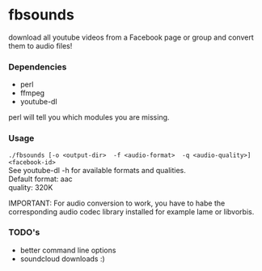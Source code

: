 fbsounds
========

download all youtube videos from a Facebook page or group and convert them to audio files!

### Dependencies  
- perl  
- ffmpeg  
- youtube-dl

perl will tell you which modules you are missing.

### Usage  

`./fbsounds [-o <output-dir>  -f <audio-format>  -q <audio-quality>] <facebook-id>`  
See youtube-dl -h for available formats and qualities.  
Default format: aac  
       quality: 320K

IMPORTANT: For audio conversion to work, you have to habe the corresponding audio codec library installed for example lame or libvorbis.

### TODO's  
  
- better command line options
- soundcloud downloads :)
